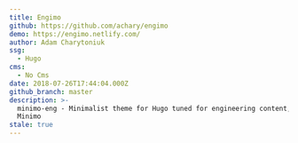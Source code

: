 ```yaml
---
title: Engimo
github: https://github.com/achary/engimo
demo: https://engimo.netlify.com/
author: Adam Charytoniuk
ssg:
  - Hugo
cms:
  - No Cms
date: 2018-07-26T17:44:04.000Z
github_branch: master
description: >-
  minimo-eng - Minimalist theme for Hugo tuned for engineering content, based on
  Minimo
stale: true
---
```

